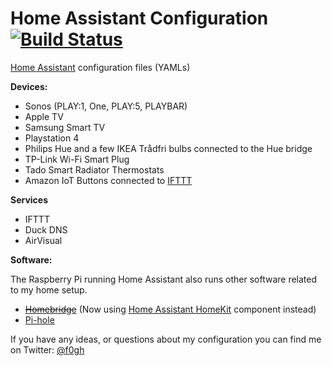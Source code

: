 # Home Assistant Configuration [![Build Status](https://travis-ci.org/Fogh/homeassistant-config.svg?branch=master)](https://travis-ci.org/Fogh/homeassistant-config)

[Home Assistant](https://home-assistant.io/) configuration files (YAMLs)

**Devices:**

- Sonos (PLAY:1, One, PLAY:5, PLAYBAR)
- Apple TV
- Samsung Smart TV
- Playstation 4
- Philips Hue and a few IKEA Trådfri bulbs connected to the Hue bridge
- TP-Link Wi-Fi Smart Plug
- Tado Smart Radiator Thermostats
- Amazon IoT Buttons connected to [IFTTT](https://ifttt.com)

**Services**

- IFTTT
- Duck DNS
- AirVisual

**Software:**

The Raspberry Pi running Home Assistant also runs other software related to my home setup.

- ~~[Homebridge](https://github.com/nfarina/homebridge)~~ (Now using [Home Assistant HomeKit](https://www.home-assistant.io/components/homekit/) component instead)
- [Pi-hole](https://pi-hole.net/)

If you have any ideas, or questions about my configuration you can find me on Twitter: [@f0gh](https://twitter.com/f0gh)
